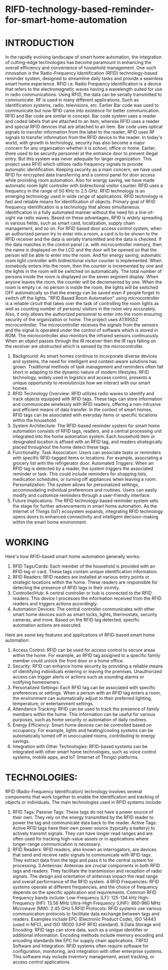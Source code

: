 # RIFD-technology-based-reminder-for-smart-home-automation
# INTRODUCTION
In the rapidly evolving landscape of smart home automation, the integration of cutting-edge technologies has become paramount in enhancing the overall efficiency and convenience of household management. One such innovation is the Radio-Frequency Identification (RFID) technology-based reminder system, designed to streamline daily tasks and provide a seamless smart home experience. RFID i.e. Radio Frequency Identification is a device that refers to the electromagnetic waves having a wavelength suited for use in radio communications. Using RFID, the data can be serially transmitted to communicate. RF is used in many different applications. Such as identification systems, radio, televisions, etc. Earlier Bar code was used to communicate but now RFID came into existence for better communication. RFID and Bar code are similar in concept. Bar code system uses a reader and coded labels that are attached to an item, whereas RFID uses a reader and special RFID devices that are attached to an item. Bar code uses optical signals to transfer information from the label to the reader; RFID uses RF signals to transfer information from the RFID device to the reader. In today's world, with growth in technology, security has also become a major concern for any organization whether it is school, office or home. Earlier, there used to be security personnel at the entrance door to prevent illegal entry. But this system was never adequate for larger organization. This project uses RFID which utilizes radio frequency signals to provide automatic identification. Keeping security as a main concern, we have used RFID for encrypted data transferring and a control panel for door access while providing room automation. Also for energy saving, we have made automatic room light controller with bidirectional visitor counter. RFID uses a frequency in the range of 50 KHz to 2.5 GHz. RFID technology is an emerging technology used in wide range of applications. RFID technology is fast and reliable means for identification of objects. Primary goal of RFID frequency identification is a technology that allows simultaneous identification in a fully automated manner without the need for a line-of-sight via radio waves. Based on these advantages, RFID is widely spreading in various fields, such as smart card, localization, supply chain management, and so on. For RFID based door access control system, when an authorized person try to enter into a room, a card is to be shown to the RFID receiver and the data is serially transmitted and the data is checked. If the data matches in the control panel i.e. with microcontroller memory, then the name is displayed on the LCD and the door will be opened so that the person will be able to enter into the room. And for energy saving, automatic room light controller with bidirectional visitor counter is implemented. When somebody enters into the room, then the counter is incremented by one and the lights in the room will be switched on automatically. The total number of persons inside the room is displayed on the seven segment display. When anyone leaves the room, the counter will be decremented by one. When the room is empty i.e. no person is inside the room, the lights will be switched OFF automatically so that the energy can be saved even if people forget to switch off the lights. "RFID Based Room Automation" using microcontroller is a reliable circuit that takes over the task of controlling the room lights as well as counting number of persons/ visitors in the room very accurately. Also, it only allows the authorized personnel to enter into the room ensuring security of the organization or home. The project uses AT89S52 microcontroller. The microcontroller receives the signals from the sensors and the signal is operated under the control of software which is stored in ROM. The microcontroller also monitors the infrared sensors continuously. When an object passes through the IR receiver then the IR rays falling on the receiver are obstructed which is sensed by the microcontroller.
1. Background:
As smart homes continue to incorporate diverse devices and systems, the need for intelligent and context-aware solutions has grown. Traditional methods of task management and reminders often fall short in adapting to the dynamic nature of modern lifestyles. RFID technology, widely used in logistics and access control, presents a unique opportunity to revolutionize how we interact with our smart homes.
2. RFID Technology Overview:
RFID utilizes radio waves to identify and track objects equipped with RFID tags. These tags can store information and communicate wirelessly with RFID readers, offering a non-intrusive and efficient means of data transfer. In the context of smart homes, RFID tags can be associated with everyday items or specific locations within the household.
3. System Architecture:
The RFID-based reminder system for smart home automation consists of RFID tags, readers, and a central processing unit integrated into the home automation system. Each household item or designated location is affixed with an RFID tag, and readers strategically placed throughout the home detect these tags.
4. Functionality:
Task Association: Users can associate tasks or reminders with specific RFID-tagged items or locations. For example, associating a grocery list with the refrigerator door.
Automated Triggers: When an RFID tag is detected by a reader, the system triggers the associated reminder or task. This could include reminders for shopping lists, medication schedules, or turning off appliances when leaving a room.
Personalization: The system allows for personalized settings, accommodating individual preferences and routines. Users can easily modify and customize reminders through a user-friendly interface.
5. Future Implications:
The RFID technology-based reminder system sets the stage for further advancements in smart home automation. As the Internet of Things (IoT) ecosystem expands, integrating RFID technology opens doors to enhanced connectivity and intelligent decision-making within the smart home environment.
# WORKING
Here's how RFID-based smart home automation generally works:

1. RFID Tags/Cards: Each member of the household is provided with an RFID tag or card. These tags contain unique identification information.
2. RFID Readers: RFID readers are installed at various entry points or strategic locations within the home. These readers are responsible for detecting the presence of RFID tags in their vicinity.
3. Controller/Hub: A central controller or hub is connected to the RFID readers. This device I processes the information received from the RFID readers and triggers actions accordingly.
4. Automation Devices: The central controller communicates with other smart home devices such as smart locks, lights, thermostats, security cameras, and more. Based on the RFID tag detected, specific automation actions are executed.

Here are some key features and applications of RFID-based smart home automation:

1. Access Control: RFID can be used for access control to secure areas within the home. For example, an RFID tag assigned to a specific family member could unlock the front door or a home office.
2. Security: RFID can enhance home security by providing a reliable means of identifying individuals entering or leaving the premises. Unauthorized access can trigger alerts or actions such as sounding alarms or notifying homeowners.
3. Personalized Settings: Each RFID tag can be associated with specific preferences or settings. When a person with an RFID tag enters a room, the environment can automatically adjust to their preferred lighting, temperature, or entertainment settings.
4. Attendance Tracking: RFID can be used to track the presence of family members within the home. This information can be useful for various purposes, such as home security or automation of daily routines.
5. Energy Efficiency: Smart home devices can be controlled based on occupancy. For example, lights and heating/cooling systems can be automatically turned off in unoccupied rooms, contributing to energy savings.
6. Integration with Other Technologies: RFID-based systems can be integrated with other smart home technologies, such as voice control systems, mobile apps, and IoT (Internet of Things) platforms.
# TECHNOLOGIES:
RFID (Radio-Frequency Identification) technology involves several components that work together to enable the identification and tracking of objects or individuals. The main technologies used in RFID systems include:

1. RFID Tags:
Passive Tags: These tags do not have a power source of their own. They rely on the energy transmitted by the RFID reader to power the tag and communicate data back to the reader.
Active Tags: Active RFID tags have their own power source (typically a battery) to actively transmit signals. They can have longer read ranges and are often used for tracking high-value assets or in applications where longer-range communication is necessary.
2. RFID Readers:
RFID readers, also known as interrogators, are devices that send and receive radio signals to communicate with RFID tags. They extract data from the tags and pass it to the central system for processing.
3.Antennas:
Antennas are crucial components in both RFID tags and readers. They facilitate the transmission and reception of radio signals. The design and orientation of antennas impact the read range and overall performance of the RFID system.
4.RFID Frequencies:
RFID systems operate at different frequencies, and the choice of frequency depends on the specific application and requirements. Common RFID frequency bands include:
Low-Frequency (LF): 125-134 kHz
High-Frequency (HF): 13.56 MHz
Ultra-High Frequency (UHF): 860-960 MHz
Microwave (MW): 2.45 GHz
5.RFID Protocols:
RFID systems use various communication protocols to facilitate data exchange between tags and readers. Examples include EPC (Electronic Product Code), ISO 14443 (used in NFC), and ISO 18000 (UHF RFID standard).
6.Data Storage and Encoding:
RFID tags can store data, such as a unique identifier or additional information. Encoding methods include memory encoding and encoding standards like EPC for supply chain applications.
7.RFID Software and Integration:
RFID systems often require software for configuration, monitoring, and integration with other enterprise systems. This software may include inventory management, asset tracking, or access control applications.

